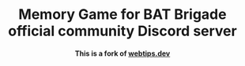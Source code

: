 <h1 align="center">
    Memory Game for BAT Brigade official community Discord server
</h1>
<h4 align="center">This is a fork of <a href="https://www.webtips.dev/memory-game-in-javascript">webtips.dev</a></h4>
